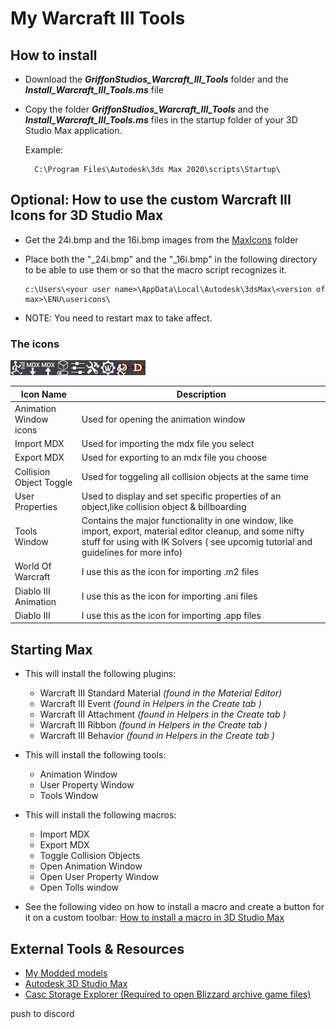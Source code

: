 # My Warcraft III Tools
## How to install

- Download the ***GriffonStudios_Warcraft_III_Tools*** folder and the ***Install_Warcraft_III_Tools.ms*** file

- Copy the folder ***GriffonStudios_Warcraft_III_Tools*** and the ***Install_Warcraft_III_Tools.ms*** files in the startup folder of your 3D Studio Max application.

    Example:

        C:\Program Files\Autodesk\3ds Max 2020\scripts\Startup\


## Optional: How to use the custom Warcraft III Icons for 3D Studio Max

- Get the 24i.bmp and the 16i.bmp images from the [MaxIcons](https://github.com/TaylorMouse/MaxScripts/tree/master/MaxIcons) folder

- Place both the "_24i.bmp" and the "_16i.bmp" in the following directory to be able to use them or so that the macro script recognizes it.

      c:\Users\<your user name>\AppData\Local\Autodesk\3dsMax\<version of max>\ENU\usericons\

- NOTE: You need to restart max to take affect.

### The icons

![WCIIIImport](Images/GriffonStudios_24i.bmp)

|Icon Name| Description|
|--|--|
|Animation Window icons| Used for opening the animation window|
|Import MDX| Used for importing the mdx file you select|
|Export MDX| Used for exporting to an mdx file you choose|
|Collision Object Toggle| Used for toggeling all collision objects at the same time|
|User Properties|Used to display and set specific properties of an object,like collision object &  billboarding|
|Tools Window|Contains the major functionality in one window, like import, export, material editor cleanup, and some nifty stuff for using with IK Solvers ( see upcomig tutorial and guidelines for more info)
|World Of Warcraft| I use this as the icon for importing .m2 files
|Diablo III Animation| I use this as the icon for importing .ani files
|Diablo III| I use this as the icon for importing .app files
## Starting Max

- This will install the following plugins:

  - Warcraft III Standard Material *(found in the Material Editor)*
  - Warcraft III Event *(found in Helpers in the Create tab )*
  - Warcraft III Attachment *(found in Helpers in the Create tab )*
  - Warcraft III Ribbon *(found in Helpers in the Create tab )*
  - Warcraft III Behavior *(found in Helpers in the Create tab )*

- This will install the following tools:
  
  - Animation Window
  - User Property Window
  - Tools Window

- This will install the following macros:
  - Import MDX
  - Export MDX
  - Toggle Collision Objects
  - Open Animation Window
  - Open User Property Window
  - Open Tolls window

- See the following video on how to install a macro and create a button for it on a custom toolbar:
[How to install a macro in 3D Studio Max](https://www.youtube.com/watch?v=kvaAY8TCRdo)

## External Tools & Resources

- [My Modded models](https://www.sc2mapster.com/projects/taylor-mouses-stuff/files)
- [Autodesk 3D Studio Max](https://www.autodesk.com/education/home)
- [Casc Storage Explorer (Required to open Blizzard archive game files)](http://www.zezula.net/en/casc/main.html)

push to discord
